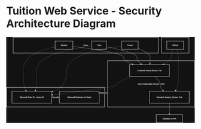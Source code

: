 # Tuition Web Service - Security Architecture Diagram

![Architecture Diagram](./docs/architecture.png)
